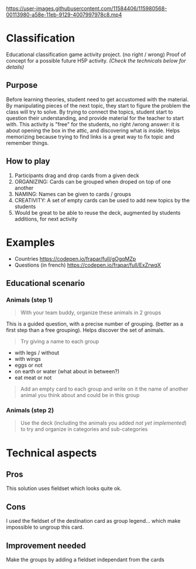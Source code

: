 
https://user-images.githubusercontent.com/11584406/115980568-00113980-a58e-11eb-9129-4007997978c8.mp4

# Classification
Educational classification game activity project. (no right / wrong)
Proof of concept for a possible future H5P activity.
*(Check the technicals below for details)*

## Purpose
Before learning theories, student need to get accustomed with the material. 
By manipulating pieces of the next topic, they start to figure the problem the class will try to solve.
By trying to connect the topics, student start to question their understanding, and provide material for the teacher to start with.
This activity is "free" for the students, no right /wrong answer: it is about opening the box in the attic, and discovering what is inside.
Helps memorizing because trying to find links is a great way to fix topic and remember things.



## How to play
1. Participants drag and drop cards from a given deck
2. ORGANIZING: Cards can be grouped when droped on top of one another
3. NAMING: Names can be given to cards / groups
4. CREATIVITY: A set of empty cards can be used to add new topics by the students
5. Would be great to be able to reuse the deck, augmented by students additions, for next activity

# Examples
* Countries https://codepen.io/frapar/full/gOgqMZp
* Questions (in french) https://codepen.io/frapar/full/ExZrwqX

## Educational scenario
### Animals (step 1)
> With your team buddy, organize these animals in 2 groups

This is a guided question, with a precise number of grouping. (better as a first step than a free grouping).
Helps discover the set of animals.

> Try giving a name to each group

* with legs / without
* with wings
* eggs or not
* on earth or water (what about in between?)
* eat meat or not

> Add an empty card to each group and write on it the name of another animal you think about and could be in this group

### Animals (step 2)
> Use the deck (including the animals you added *not yet implemented*) to try and organize in categories and sub-categories


# Technical aspects
## Pros
This solution uses fieldset which looks quite ok.
## Cons
I used the fieldset of the destination card as group legend... which make impossible to ungroup this card.
## Improvement needed
Make the groups by adding a fieldset independant from the cards
